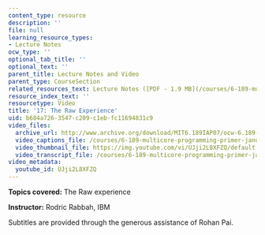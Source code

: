 ```yaml
---
content_type: resource
description: ''
file: null
learning_resource_types:
- Lecture Notes
ocw_type: ''
optional_tab_title: ''
optional_text: ''
parent_title: Lecture Notes and Video
parent_type: CourseSection
related_resources_text: Lecture Notes ([PDF - 1.9 MB](/courses/6-189-multicore-programming-primer-january-iap-2007/resources/lec17raw))
resource_index_text: ''
resourcetype: Video
title: '17: The Raw Experience'
uid: b684a726-3547-c209-c1eb-fc11694831c9
video_files:
  archive_url: http://www.archive.org/download/MIT6.189IAP07/ocw-6.189-iap07-lec17_300k.mp4
  video_captions_file: /courses/6-189-multicore-programming-primer-january-iap-2007/5d43a6d095865a12a38dddc82b63d9c8_UJji2L8XFZQ.vtt
  video_thumbnail_file: https://img.youtube.com/vi/UJji2L8XFZQ/default.jpg
  video_transcript_file: /courses/6-189-multicore-programming-primer-january-iap-2007/f49a2a8e9cbd1dab443d3d06d10f9468_UJji2L8XFZQ.pdf
video_metadata:
  youtube_id: UJji2L8XFZQ
---
```


**Topics covered:** The Raw experience

**Instructor:** Rodric Rabbah, IBM

Subtitles are provided through the generous assistance of Rohan Pai.